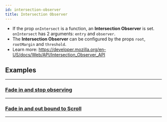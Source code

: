 ```yaml
---
id: intersection-observer
title: Intersection Observer
---
```


- If the prop `onIntersect` is a function, an **Intersection Observer** is set. `onIntersect` has 2 arguments: `entry` and `observer`.
- The **Intersection Observer** can be configured by the props `root`, `rootMargin` and `threshold`.
- Learn more: https://developer.mozilla.org/en-US/docs/Web/API/Intersection_Observer_API

## Examples

---

### [Fade in and stop observing](/docs/intersection-fade)

---

### [Fade in and out bound to Scroll](/docs/intersection-fade-scrollbound)

---
